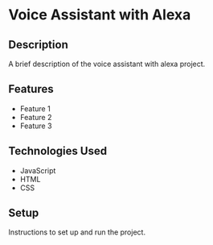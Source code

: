 # Voice Assistant with Alexa

## Description

A brief description of the voice assistant with alexa project.

## Features

- Feature 1
- Feature 2
- Feature 3

## Technologies Used

- JavaScript
- HTML
- CSS

## Setup

Instructions to set up and run the project.

